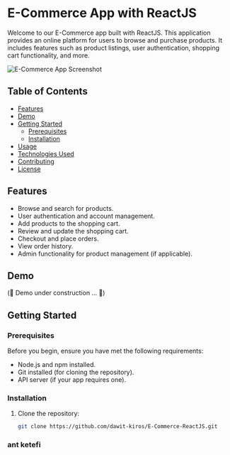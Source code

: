 # E-Commerce App with ReactJS

Welcome to our E-Commerce app built with ReactJS. This application provides an online platform for users to browse and purchase products. It includes features such as product listings, user authentication, shopping cart functionality, and more.

![E-Commerce App Screenshot](screenshot.png)

## Table of Contents

- [Features](#features)
- [Demo](#demo)
- [Getting Started](#getting-started)
  - [Prerequisites](#prerequisites)
  - [Installation](#installation)
- [Usage](#usage)
- [Technologies Used](#technologies-used)
- [Contributing](#contributing)
- [License](#license)

## Features

- Browse and search for products.
- User authentication and account management.
- Add products to the shopping cart.
- Review and update the shopping cart.
- Checkout and place orders.
- View order history.
- Admin functionality for product management (if applicable).

## Demo

(🚧 Demo under construction ... 🚧) 

## Getting Started

### Prerequisites

Before you begin, ensure you have met the following requirements:

- Node.js and npm installed.
- Git installed (for cloning the repository).
- API server (if your app requires one).

### Installation

1. Clone the repository:

   ```bash
   git clone https://github.com/dawit-kiros/E-Commerce-ReactJS.git


### ant ketefi